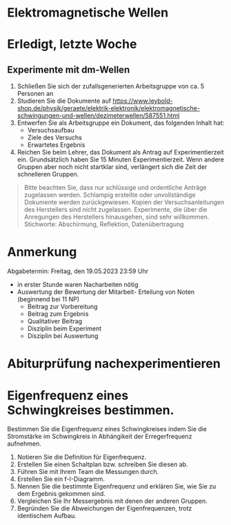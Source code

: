 Elektromagnetische Wellen
===========================

# Erledigt, letzte Woche

## Experimente mit dm-Wellen

1. Schließen Sie sich der zufallsgenerierten Arbeitsgruppe von ca. 5 Personen an
2. Studieren Sie die Dokumente auf https://www.leybold-shop.de/physik/geraete/elektrik-elektronik/elektromagnetische-schwingungen-und-wellen/dezimeterwellen/587551.html
3. Entwerfen Sie als Arbeitsgruppe ein Dokument, das folgenden Inhalt hat:
    * Versuchsaufbau
    * Ziele des Versuchs
    * Erwartetes Ergebnis
4. Reichen Sie beim Lehrer, das Dokument als Antrag auf Experimentierzeit ein. Grundsätzlich haben Sie 15 Minuten Experimentierzeit. Wenn andere Gruppen aber noch nicht startklar sind, verlängert sich die Zeit der schnelleren Gruppen.

> Bitte beachten Sie, dass nur schlüssige und ordentliche Anträge zugelassen werden. Schlampig erstellte oder unvollständige Dokumente werden zurückgewiesen.
> Kopien der Versuchsanleitungen des Herstellers sind nicht zugelassen.
> Experimente, die über die Anregungen des Herstellers hinausgehen, sind sehr willkommen. Stichworte: Abschirmung, Reflektion, Datenübertragung

# Anmerkung

Abgabetermin: Freitag, den 19.05.2023 23:59 Uhr

- in erster Stunde waren Nacharbeiten nötig
- Auswertung der Bewertung der Mitarbeit- Erteilung von Noten (beginnend bei 11 NP)
    - Beitrag zur Vorbereitung
    - Beitrag zum Ergebnis
    - Qualitativer Beitrag
    - Disziplin beim Experiment
    - Disziplin bei Auswertung

# Abiturprüfung nachexperimentieren

# Eigenfrequenz eines Schwingkreises bestimmen.

Bestimmen Sie die Eigenfrequenz eines Schwingkreises indem Sie die Stromstärke im Schwingkreis in Abhängikeit der Erregerfrequenz aufnehmen. 

1. Notieren Sie die Definition für Eigenfrequenz.
2. Erstellen Sie einen Schaltplan bzw. schreiben Sie diesen ab.
2. Führen Sie mit Ihrem Team die Messungen durch.
3. Erstellen Sie ein f-I-Diagramm.
4. Nennen Sie die bestimmte Eigenfrequenz und erklären Sie, wie Sie zu dem Ergebnis gekommen sind.
5. Vergleichen Sie Ihr Messergebnis mit denen der anderen Gruppen.
6. Begründen Sie die Abweichungen der Eigenfrequenzen, trotz identischem Aufbau.